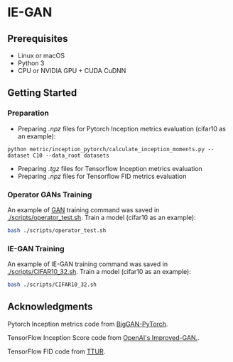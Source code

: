 # IE-GAN
## Prerequisites

- Linux or macOS
- Python 3
- CPU or NVIDIA GPU + CUDA CuDNN

## Getting Started
### Preparation
- Preparing *.npz* files for Pytorch Inception metrics evaluation (cifar10 as an example):
```
python metric/inception_pytorch/calculate_inception_moments.py --dataset C10 --data_root datasets
```
- Preparing *.tgz* files for Tensorflow Inception metrics evaluation
- Preparing *.npz* files for Tensorflow FID metrics evaluation

### Operator GANs Training

An example of [GAN](https://arxiv.org/abs/1406.2661) training command was saved in [./scripts/operator_test.sh](). Train a model (cifar10 as an example): 
```bash
bash ./scripts/operator_test.sh
```

### IE-GAN Training

An example of IE-GAN training command was saved in [./scripts/CIFAR10_32.sh](). Train a model (cifar10 as an example):
```bash
bash ./scripts/CIFAR10_32.sh
```

## Acknowledgments

Pytorch Inception metrics code from [BigGAN-PyTorch](https://github.com/ajbrock/BigGAN-PyTorch).

TensorFlow Inception Score code from [OpenAI's Improved-GAN.](https://github.com/openai/improved-gan).

TensorFlow FID code from [TTUR](https://github.com/bioinf-jku/TTUR).


